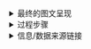 <details>
 
<summary>最终的图文呈现</summary>

#### 未成年人最低刑责年龄应该下调吗？

前几日，大连女童被13岁男孩杀害，行凶者蔡某某因未到最低刑责年龄，依照法律只能获收容教养3年的惩罚。此事引发了网友的热烈讨论，有人不甘心已有个人判断能力的凶手借助未成年人这个“护身符”而只被少管所收容教养三年，有人则害怕凶手释放后会再次作恶，担心少管所无法起到教育功能。

10月21日，《中华人民共和国预防未成年人犯罪法》迎来第三次“大修”，全国人大常委会审议完成修订草案后，于31日在中国人大网上公布，征集社会公众的意见，要求降低刑事责任年龄的声音不绝于耳。

根据CRIN的数据，世界范围内，将起刑年龄定为14岁的国家最多，有40多个。但“没有最低年龄-11岁”的国家数量与“13-16岁”的数量相当，12岁成为这组数据的“中位数”，与《联合国儿童权利公约》建议的最低刑责年龄相同。这表明14岁和12岁的起刑年龄都有其存在的合理性。

![image](https://github.com/wangsihan98/homework/blob/master/homework5-picture.jpg)

除了在全球数据上的争论外，有网友认为降低刑责年龄难以从根源上解决问题：如果刑法真的顺应民意，将犯罪年龄下调到12岁，那11岁的孩子杀人了，我们要怎么处理？

有心理学专家指出，随着信息时代的到来，各方资讯的发达使得未成年人比之前早熟了1-2岁，为年龄下调提供了可能。但又有人反驳，成文法不负责回应媒体报道的极端案例，下调年龄可能导致大部分过失杀人的十三岁孩子失去法律保护。

还有人表示，根据国家统计局颁布的2013-2017年《中国儿童发展纲要（2011年-2020年）》，我国近十年来未成年人犯罪率呈下降趋势，降低刑事责任年龄或许没有必要。但参考1990年至今，近30年未成年人犯罪数量的变化，可以得知1990-2008年，我国未成年人犯罪数量在曲折中增长，2009-2017年数量下降后小幅度增长，最后下降至与1997年相近。那么，犯罪数量为什么会呈现出下降的趋势呢？

<div style='width:100%!;margin-top:4px!important;text-align:right!important;'><a class='flourish-credit' href='https://public.flourish.studio/story/119285/?utm_source=embed&utm_campaign=story/119285' target='_top' style='text-decoration:none!important'><img alt='Made with Flourish' src='https://public.flourish.studio/resources/made_with_flourish.svg' style='width:105px!important;height:16px!important;border:none!important;margin:0!important;'> </a></div>


2006年与2012年，我们对《未成年人保护法》进行了两次修改，与图表中的峰值相对应，政府开始强调“教育为主，惩罚为辅”的政策导向，未成年人犯罪的不捕不诉率提高，这样的“轻缓化”政策在客观上降低了法院的统计数据。

对比国际数据，运用心理学分析，甚至直接拿出我国统计的未成年人犯罪数量变化情况，仍无法讨论清楚起刑年龄是否应下调。中国坚持14岁的最低刑责年龄已经40年，刑法中的规定不会轻易改变，倒不如换个角度，去关注未成年人相关法律的诸多不完善之处。《未成年人保护法》被称为“没有牙齿的保护条例”，导向型的法律致使其操作性弱。《预防未成年人保护法》中的不当条例容易造成“小猫逗完老鼠后仍一口吞掉”的“逗鼠困境”和“养大了再打，养肥了再杀”的“养猪困境”，不利于未成年人不良行为的教育与更正。

10月21日，十三届全国人大常委会第十四次会议审议《预防未成年人犯罪法修订草案》，拟实施分级预防，细化教育矫治措施，为法律的完善提供了新的方法和角度。但在加强教育，提前干预，建立与未成年人相关的法律环境方面，我们仍有很长的路要走。


</details>

<details>
 
<summary>过程步骤</summary>

#### 信息/数据搜集、选题角度确立的过程

最初，我先看了未成年人保护法和未成年人犯罪的新闻和数据新闻，去了解大体情况和寻找自己选题的角度，顺便看一下有哪些数据源可以去深挖。

我一开始想做的是探究未成年人保护与惩罚的平衡，在知网上搜索文献之后，了解到我国的《未成年人保护法》被称为“没有牙齿的保护条例”，仅是导向型法律，缺乏责任条款，操作性弱，还了解到“逗鼠困境”和“养猪困境”，以及一些专家“以教代刑，提前干预”的提议。在搜索了一系列信息后，发现这个角度太大，再加上我对法律不够了解，难以清晰的展现逻辑，限于篇幅，每一部分也只能匆匆概括，无法详细解释。

于是，我把切入点缩小，放在人们对起刑年龄下调的争议上。我整理了几种相对的观点，搜索了数据，给出一些专家或文献里的看法。

网上可以参考的信息和数据比较少，我搜了很久，终于在《全球视角下刑事责任最低年龄实践中的困境》这篇文献中找到了关于全球最低刑责年龄较为详细的数据来源，在找Children's Rights and the Minimum Age of Criminal Responsibility: A Global Perspective这本书时，也费了很大的功夫。

在全球最低刑责年龄这段表述里，我还用了Child Rights International Network的一些统计数据。

中国未成年人犯罪率的这份数据就显得普通了点，但找起来也非常麻烦。2012-2018年的数据在国家统计局的网站上直接可以找到，1990-2002年这部分数据隐藏在一些论文中，也比较容易。但其余年份的数据找起来就相对麻烦，我知道每年的《中国法律年鉴》上是肯定有的，但法律年鉴在知网上没有公开，搜索引擎网站上也几乎没有相关数据，所以我另寻他途，终于在之前注册的统计年鉴分享平台这个网站上找到了缺失年份的数据，花钱下载了下来。数据整理完之后，我发现2003-2010年数据难找是有理由的：这段时间的未成年人犯罪数量格外高。

#### 数据分析和呈现的考虑与步骤

在我刚定下要做起刑年龄的时候，就想做一份世界地图，用不同颜色显示各个国家的情况，更直观的看到14岁在全球各国中究竟是处在什么位置。我只知道一些软件能单独做一个国家的地图，但不知道世界地图应该怎么做，于是求助了学计算机的同学和师姐，发现它最直接的方法是用D3和代码，可我对这些一窍不懂，所以我只能采取最笨的方法，用PS上色。我先找了一幅世界地图，定下各年龄段的颜色，然后对着数据找各个国家的位置。我觉得我在作图的过程中又学了一遍地理。因为地图上会存在国土面积不标准的问题，有人建议我把每个国家量化成小方块做，这样能避免疆域的争议，但我在尝试之后还是觉得方格式的展现不太美观。

整理完1990-2017年我国未成年人犯罪数据之后，我发现了几个关键的节点，是2008年和2011年，这是两个小的峰值年份，差不多能与我国前两次修改《未成年人保护法》的时间对上，于是我想到近几年未成年人犯罪率的下降会不会与这两次修改有关。查阅资料后，我发现近几年我国强调“教育为主，惩罚为辅”的政策导向，司法机关处理这类事件趋于“轻缓化”，对未成年人不捕不诉率提升不少，“少年刑事司法”状况的改变在客观上使得未成年人犯罪数量下降。

在未更换选题角度之前，我本来想用《未成年人保护法》中条例被案件引用的情况来显示一下它是“软法”，亟需修改的现状，但在问过学法律的同学之后，得知这样的测量并不科学，法律的好坏是比较模糊的，难以用某一数值去测量。所以，我放弃了这个图表想法，也放弃了这个选题。

因为我不太清楚做一篇图文的准确流程是什么，所以自作业布置开始，我几乎每天下午的时间都在写这个作业，把很多时间花在了寻找数据、阅读材料，以及做图上。可能我现在还处于起步阶段，对于图表、软件、数据新闻不熟悉，所以会导致花很大的力气做的还是不够好，但我相信，只要我不断探究，多做几次，就能对数据和选题角度更加敏感，做起来也更加高效。

上周老师上课展示完同学们的图文之后，我发现不用去刻意追求可视化图表的好看，不需要它多么炫酷，它只要能直观展现出某个主题就可以了。我之前一直是以图表为中心去展开写文章，但现在发现文章的逻辑更加重要，图表在其中是一种辅助理解的功能。


</details>

<details>
 
<summary>信息/数据来源链接</summary>

#### 信息/数据来源链接

[1] [Child Rights International Network](http://home.crin.org/)

[2] [Don Cipriani, Children's Rights and the Minimum Age of Criminal Responsibility: A Global Perspective, Bodmin, Cornwall.2008.](https://academic.oup.com/bjc/article-abstract/50/5/990/471666?redirectedFrom=fulltext)

[3] [张晓霞：《全球视角下刑事责任最低年龄实践中的困境》，载于《青少年犯罪问题》，2011年](https://kns.cnki.net/KCMS/detail/detail.aspx?dbcode=CJFQ&dbname=CJFD2011&filename=FZWT201101014&v=MDAyNThSOGVYMUx1eFlTN0RoMVQzcVRyV00xRnJDVVJMT2VadVpuRnkzbVZydlBJemZjZXJHNEg5RE1ybzlFWUk=)

[4] [孙昌军、周亮：《我国未成年人犯罪率的统计分析》，载于《青少年犯罪问题》，2004年](https://kns.cnki.net/KCMS/detail/detail.aspx?dbcode=CJFQ&dbname=CJFD2004&filename=FZWT200405008&v=MjE1MDZZUzdEaDFUM3FUcldNMUZyQ1VSTE9lWnVabkZDcmtWNzdLSXpmY2VyRzRIdFhNcW85RmJJUjhlWDFMdXg=)

[5] [统计年鉴分享平台](http://www.yearbookchina.com/index.aspx)

[6] [《中国儿童发展纲要（2011-2020年）》实施情况统计报告](http://www.stats.gov.cn/was5/web/search?channelid=288041&andsen=%E4%B8%AD%E5%9B%BD%E5%84%BF%E7%AB%A5%E5%8F%91%E5%B1%95%E7%BA%B2%E8%A6%81)

</details>
